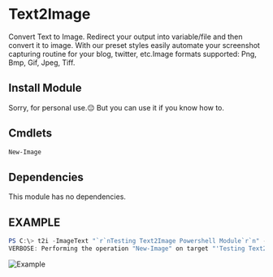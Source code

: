 # Text2Image
Convert Text to Image. Redirect your output into variable/file and then convert it to image. With our preset styles easily automate your screenshot capturing routine for your blog, twitter, etc.Image formats supported: Png, Bmp, Gif, Jpeg, Tiff.

## Install Module
Sorry, for personal use.😔
But you can use it if you know how to.

## Cmdlets
```powershell
New-Image
```

## Dependencies
This module has no dependencies.

## EXAMPLE
```powershell
PS C:\> t2i -ImageText "`r`nTesting Text2Image Powershell Module`r`n" -ImageStyle PuTTY -Verbose
VERBOSE: Performing the operation "New-Image" on target "'Testing Text2Image Powershell Module'. Using PuTTY style". 
```
![Example](https://github.com/andysvints/Text2Image/blob/master/NewImage.png)
